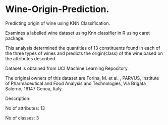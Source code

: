 # Wine-Origin-Prediction.
Predicting origin of wine using KNN Classification.

Examines a labelled wine dataset using Knn classifier in R using caret package.

This analysis determined the quantities of 13 constituents found in each of the three types of wines and predicts the origin(class) of the wine based on the attributes described.

Dataset is obtained from UCI Machine Learning Repository.

The original owners of this dataset are Forina, M. et al. , PARVUS, Institute of Pharmaceutical and Food Analysis and Technologies, Via Brigata Salerno, 16147 Genoa, Italy.

Description:

No of attributes: 13

No of classes: 3   

